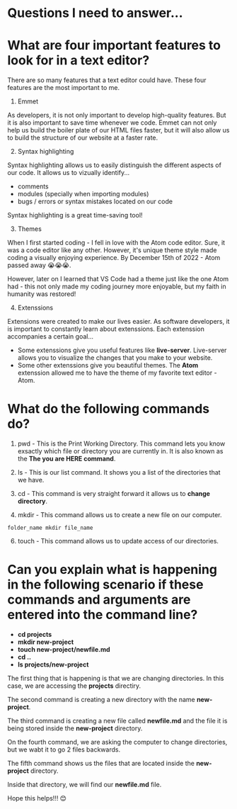 # Questions I need to answer...


# What are four important features to look for in a text editor?

There are so many features that a text editor could have. 
These four features are the most important to me.

1. Emmet

As developers, it is not only important to develop high-quality features.
But it is also important to save time whenever we code.
Emmet can not only help us build the boiler plate of our HTML files faster, but it will also allow us to build the structure of our website at a faster rate.

2. Syntax highlighting

Syntax highlighting allows us to easily distinguish the different aspects of our code.
It allows us to vizually identify...
- comments
- modules (specially when importing modules)
- bugs / errors or syntax mistakes located on our code

Syntax highlighting is a great time-saving tool!

3. Themes

When I first started coding - I fell in love with the Atom code editor.
Sure, it was a code editor like any other. However, it's unique theme style made coding a visually enjoying experience.
By December 15th of 2022 - Atom passed away 😭😭😭.

However, later on I learned that VS Code had a theme just like the one Atom had - this not only made my coding journey more enjoyable, but my faith in humanity was restored!

4. Extenssions

Extensions were created to make our lives easier.
As software developers, it is important to constantly learn about extenssions.
Each extenssion accompanies a certain goal...

- Some extenssions give you useful features like **live-server**.
  Live-server allows you to visualize the changes that you make to your website.
- Some other extenssions give you beautiful themes.
  The **Atom** extenssion allowed me to have the theme of my favorite text editor - Atom.

  

# What do the following commands do? 

1. pwd - This is the Print Working Directory. This command lets you know exsactly which file or directory you are currently in.
It is also known as the **The you are HERE command**.

3. ls - This is our list command. It shows you a list of the directories that we have.
   
4. cd - This command is very straight forward it allows us to **change directory**.
   
5. mkdir - This command allows us to create a new file on our computer.

   

```
folder_name mkdir file_name 

```


6. touch - This command allows us to update access of our directories.

# Can you explain what is happening in the following scenario if these commands and arguments are entered into the command line? 


- **cd projects**
- **mkdir new-project**
- **touch new-project/newfile.md**
- **cd ..**
- **ls projects/new-project**

The first thing that is happening is that we are changing directories.
In this case, we are accessing the **projects** directiry.

The second command is creating a new directory with the name **new-project**.

The third command is creating a new file called **newfile.md** and the file it is being stored inside the **new-project** directory.

On the fourth command, we are asking the computer to change directories, but we wabt it to go 2 files backwards.

The fifth command shows us the files that are located inside the **new-project** directory.

Inside that directory, we will find our **newfile.md** file.


Hope this helps!!! 😊



